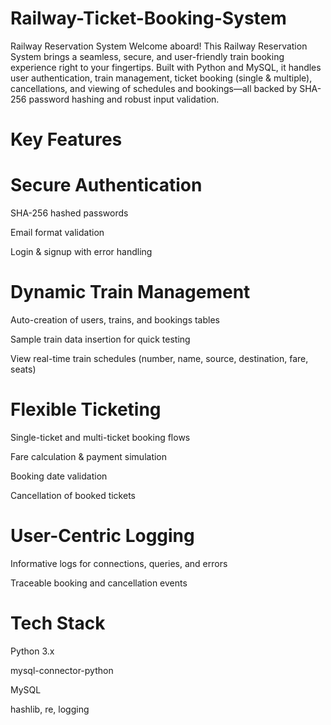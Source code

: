 # Railway-Ticket-Booking-System

Railway Reservation System
Welcome aboard! This Railway Reservation System brings a seamless, secure, and user-friendly train booking experience right to your fingertips. Built with Python and MySQL, it handles user authentication, train management, ticket booking (single & multiple), cancellations, and viewing of schedules and bookings—all backed by SHA-256 password hashing and robust input validation.

# Key Features

# Secure Authentication

SHA-256 hashed passwords

Email format validation

Login & signup with error handling

# Dynamic Train Management

Auto-creation of users, trains, and bookings tables

Sample train data insertion for quick testing

View real-time train schedules (number, name, source, destination, fare, seats)

# Flexible Ticketing

Single-ticket and multi-ticket booking flows

Fare calculation & payment simulation

Booking date validation

Cancellation of booked tickets

# User-Centric Logging

Informative logs for connections, queries, and errors

Traceable booking and cancellation events

# Tech Stack
Python 3.x

mysql-connector-python

MySQL

hashlib, re, logging
